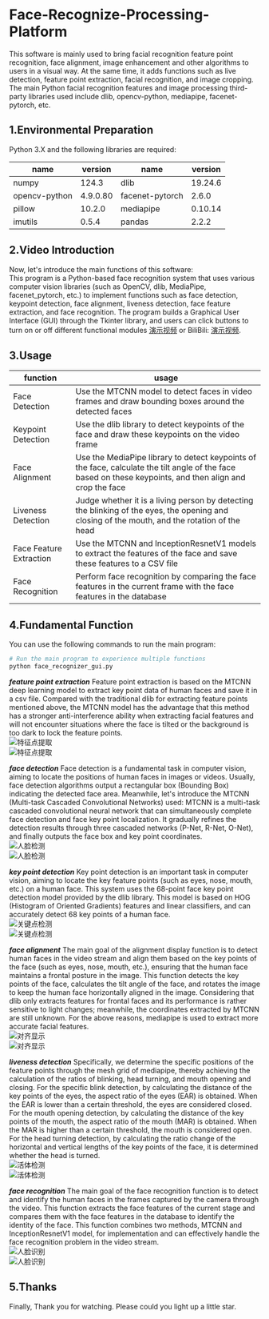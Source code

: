# Face-Recognize-Processing-Platform

This software is mainly used to bring facial recognition feature point recognition, face alignment, image enhancement and other algorithms to users in a visual way. At the same time, it adds functions such as live detection, feature point extraction, facial recognition, and image cropping. The main Python facial recognition features and image processing third-party libraries used include dlib, opencv-python, mediapipe, facenet-pytorch, etc.

## 1.Environmental Preparation

Python 3.X and the following libraries are required:

| name          | version    | name           | version   |
|----------------|-----------|----------------|-----------|
| numpy          | 124.3     | dlib           | 19.24.6   |
| opencv-python  | 4.9.0.80  | facenet-pytorch| 2.6.0     |
| pillow         | 10.2.0    | mediapipe      | 0.10.14   |
| imutils        | 0.5.4     | pandas         | 2.2.2     |

## 2.Video Introduction

Now, let's introduce the main functions of this software:  
This program is a Python-based face recognition system that uses various computer vision libraries (such as OpenCV, dlib, MediaPipe, facenet_pytorch, etc.) to implement functions such as face detection, keypoint detection, face alignment, liveness detection, face feature extraction, and face recognition. The program builds a Graphical User Interface (GUI) through the Tkinter library, and users can click buttons to turn on or off different functional modules [演示视频](https://b23.tv/n5PKEK6) or BiliBili: [演示视频](asserts/程序演示视频.mp4).

## 3.Usage

|         function         |                             usage                             |
|--------------------------|---------------------------------------------------------------|
|       Face Detection     |  Use the MTCNN model to detect faces in video frames and draw bounding boxes around the detected faces |
|       Keypoint Detection |  Use the dlib library to detect keypoints of the face and draw these keypoints on the video frame |
|       Face Alignment     |  Use the MediaPipe library to detect keypoints of the face, calculate the tilt angle of the face based on these keypoints, and then align and crop the face |
|       Liveness Detection |  Judge whether it is a living person by detecting the blinking of the eyes, the opening and closing of the mouth, and the rotation of the head   |
|  Face Feature Extraction |  Use the MTCNN and InceptionResnetV1 models to extract the features of the face and save these features to a CSV file|
|  Face Recognition        |  Perform face recognition by comparing the face features in the current frame with the face features in the database|

## 4.Fundamental Function

You can use the following commands to run the main program:

```bash
# Run the main program to experience multiple functions
python face_recognizer_gui.py
```

___feature point extraction___
Feature point extraction is based on the MTCNN deep learning model to extract key point data of human faces and save it in a csv file. Compared with the traditional dlib for extracting feature points mentioned above, the MTCNN model has the advantage that this method has a stronger anti-interference ability when extracting facial features and will not encounter situations where the face is tilted or the background is too dark to lock the feature points.  
![特征点提取](asserts/特征点提取.png)  
![特征点提取](asserts/特征点提取_流程.png)

___face detection___
Face detection is a fundamental task in computer vision, aiming to locate the positions of human faces in images or videos. Usually, face detection algorithms output a rectangular box (Bounding Box) indicating the detected face area.
Meanwhile, let's introduce the MTCNN (Multi-task Cascaded Convolutional Networks) used: MTCNN is a multi-task cascaded convolutional neural network that can simultaneously complete face detection and face key point localization. It gradually refines the detection results through three cascaded networks (P-Net, R-Net, O-Net), and finally outputs the face box and key point coordinates.  
![人脸检测](asserts/人脸检测.png)  
![人脸检测](asserts/人脸检测_流程.png)

___key point detection___
Key point detection is an important task in computer vision, aiming to locate the key feature points (such as eyes, nose, mouth, etc.) on a human face. This system uses the 68-point face key point detection model provided by the dlib library. This model is based on HOG (Histogram of Oriented Gradients) features and linear classifiers, and can accurately detect 68 key points of a human face.  
![关键点检测](asserts/关键点检测.png)  
![关键点检测](asserts/关键点检测_流程.png)

___face alignment___
The main goal of the alignment display function is to detect human faces in the video stream and align them based on the key points of the face (such as eyes, nose, mouth, etc.), ensuring that the human face maintains a frontal posture in the image. This function detects the key points of the face, calculates the tilt angle of the face, and rotates the image to keep the human face horizontally aligned in the image.
Considering that dlib only extracts features for frontal faces and its performance is rather sensitive to light changes; meanwhile, the coordinates extracted by MTCNN are still unknown. For the above reasons, mediapipe is used to extract more accurate facial features.  
![对齐显示](asserts/对齐显示.png)  
![对齐显示](asserts/对齐显示_流程.png)

___liveness detection___
Specifically, we determine the specific positions of the feature points through the mesh grid of mediapipe, thereby achieving the calculation of the ratios of blinking, head turning, and mouth opening and closing. For the specific blink detection, by calculating the distance of the key points of the eyes, the aspect ratio of the eyes (EAR) is obtained. When the EAR is lower than a certain threshold, the eyes are considered closed. For the mouth opening detection, by calculating the distance of the key points of the mouth, the aspect ratio of the mouth (MAR) is obtained. When the MAR is higher than a certain threshold, the mouth is considered open. For the head turning detection, by calculating the ratio change of the horizontal and vertical lengths of the key points of the face, it is determined whether the head is turned.  
![活体检测](asserts/活体检测.png)  
![活体检测](asserts/活体检测_流程.png)

___face recognition___
The main goal of the face recognition function is to detect and identify the human faces in the frames captured by the camera through the video. This function extracts the face features of the current stage and compares them with the face features in the database to identify the identity of the face. This function combines two methods, MTCNN and InceptionResnetV1 model, for implementation and can effectively handle the face recognition problem in the video stream.  
![人脸识别](asserts/人脸识别.png)  
![人脸识别](asserts/人脸识别_流程.png)

## 5.Thanks

Finally, Thank you for watching. Please could you light up a little star.
